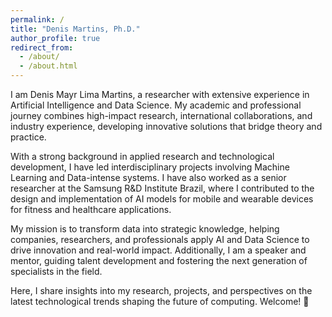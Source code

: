 ```yaml
---
permalink: /
title: "Denis Martins, Ph.D."
author_profile: true
redirect_from: 
  - /about/
  - /about.html
---
```


I am Denis Mayr Lima Martins, a researcher with extensive experience in Artificial Intelligence and Data Science. My academic and professional journey combines high-impact research, international collaborations, and industry experience, developing innovative solutions that bridge theory and practice.

With a strong background in applied research and technological development, I have led interdisciplinary projects involving Machine Learning and Data-intense systems. I have also worked as a senior researcher at the Samsung R&D Institute Brazil, where I contributed to the design and implementation of AI models for mobile and wearable devices for fitness and healthcare applications.

My mission is to transform data into strategic knowledge, helping companies, researchers, and professionals apply AI and Data Science to drive innovation and real-world impact. Additionally, I am a speaker and mentor, guiding talent development and fostering the next generation of specialists in the field.

Here, I share insights into my research, projects, and perspectives on the latest technological trends shaping the future of computing. Welcome! 🚀
